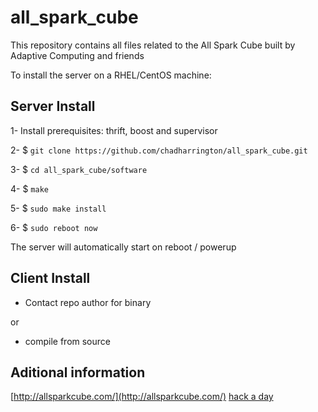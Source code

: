 all_spark_cube
==============

This repository contains all files related to the All Spark Cube built by Adaptive Computing and friends

To install the server on a RHEL/CentOS machine:

## Server Install

1- Install prerequisites: thrift, boost and supervisor

2- $ `git clone https://github.com/chadharrington/all_spark_cube.git`

3- $ `cd all_spark_cube/software`

4- $ `make`

5- $ `sudo make install`

6- $ `sudo reboot now`

The server will automatically start on reboot / powerup

## Client Install

- Contact repo author for binary

or

- compile from source


## Aditional information

[http://allsparkcube.com/](http://allsparkcube.com/)
[hack a day](http://hackaday.com/2012/10/21/4096-leds-means-the-biggest-led-cube-ever/)
